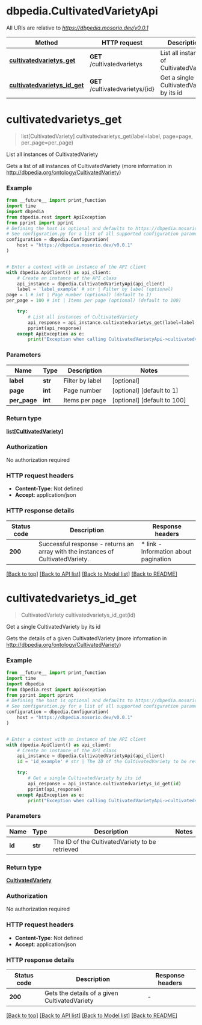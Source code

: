 # dbpedia.CultivatedVarietyApi

All URIs are relative to *https://dbpedia.mosorio.dev/v0.0.1*

Method | HTTP request | Description
------------- | ------------- | -------------
[**cultivatedvarietys_get**](CultivatedVarietyApi.md#cultivatedvarietys_get) | **GET** /cultivatedvarietys | List all instances of CultivatedVariety
[**cultivatedvarietys_id_get**](CultivatedVarietyApi.md#cultivatedvarietys_id_get) | **GET** /cultivatedvarietys/{id} | Get a single CultivatedVariety by its id


# **cultivatedvarietys_get**
> list[CultivatedVariety] cultivatedvarietys_get(label=label, page=page, per_page=per_page)

List all instances of CultivatedVariety

Gets a list of all instances of CultivatedVariety (more information in http://dbpedia.org/ontology/CultivatedVariety)

### Example

```python
from __future__ import print_function
import time
import dbpedia
from dbpedia.rest import ApiException
from pprint import pprint
# Defining the host is optional and defaults to https://dbpedia.mosorio.dev/v0.0.1
# See configuration.py for a list of all supported configuration parameters.
configuration = dbpedia.Configuration(
    host = "https://dbpedia.mosorio.dev/v0.0.1"
)


# Enter a context with an instance of the API client
with dbpedia.ApiClient() as api_client:
    # Create an instance of the API class
    api_instance = dbpedia.CultivatedVarietyApi(api_client)
    label = 'label_example' # str | Filter by label (optional)
page = 1 # int | Page number (optional) (default to 1)
per_page = 100 # int | Items per page (optional) (default to 100)

    try:
        # List all instances of CultivatedVariety
        api_response = api_instance.cultivatedvarietys_get(label=label, page=page, per_page=per_page)
        pprint(api_response)
    except ApiException as e:
        print("Exception when calling CultivatedVarietyApi->cultivatedvarietys_get: %s\n" % e)
```

### Parameters

Name | Type | Description  | Notes
------------- | ------------- | ------------- | -------------
 **label** | **str**| Filter by label | [optional] 
 **page** | **int**| Page number | [optional] [default to 1]
 **per_page** | **int**| Items per page | [optional] [default to 100]

### Return type

[**list[CultivatedVariety]**](CultivatedVariety.md)

### Authorization

No authorization required

### HTTP request headers

 - **Content-Type**: Not defined
 - **Accept**: application/json

### HTTP response details
| Status code | Description | Response headers |
|-------------|-------------|------------------|
**200** | Successful response - returns an array with the instances of CultivatedVariety. |  * link - Information about pagination <br>  |

[[Back to top]](#) [[Back to API list]](../README.md#documentation-for-api-endpoints) [[Back to Model list]](../README.md#documentation-for-models) [[Back to README]](../README.md)

# **cultivatedvarietys_id_get**
> CultivatedVariety cultivatedvarietys_id_get(id)

Get a single CultivatedVariety by its id

Gets the details of a given CultivatedVariety (more information in http://dbpedia.org/ontology/CultivatedVariety)

### Example

```python
from __future__ import print_function
import time
import dbpedia
from dbpedia.rest import ApiException
from pprint import pprint
# Defining the host is optional and defaults to https://dbpedia.mosorio.dev/v0.0.1
# See configuration.py for a list of all supported configuration parameters.
configuration = dbpedia.Configuration(
    host = "https://dbpedia.mosorio.dev/v0.0.1"
)


# Enter a context with an instance of the API client
with dbpedia.ApiClient() as api_client:
    # Create an instance of the API class
    api_instance = dbpedia.CultivatedVarietyApi(api_client)
    id = 'id_example' # str | The ID of the CultivatedVariety to be retrieved

    try:
        # Get a single CultivatedVariety by its id
        api_response = api_instance.cultivatedvarietys_id_get(id)
        pprint(api_response)
    except ApiException as e:
        print("Exception when calling CultivatedVarietyApi->cultivatedvarietys_id_get: %s\n" % e)
```

### Parameters

Name | Type | Description  | Notes
------------- | ------------- | ------------- | -------------
 **id** | **str**| The ID of the CultivatedVariety to be retrieved | 

### Return type

[**CultivatedVariety**](CultivatedVariety.md)

### Authorization

No authorization required

### HTTP request headers

 - **Content-Type**: Not defined
 - **Accept**: application/json

### HTTP response details
| Status code | Description | Response headers |
|-------------|-------------|------------------|
**200** | Gets the details of a given CultivatedVariety |  -  |

[[Back to top]](#) [[Back to API list]](../README.md#documentation-for-api-endpoints) [[Back to Model list]](../README.md#documentation-for-models) [[Back to README]](../README.md)

